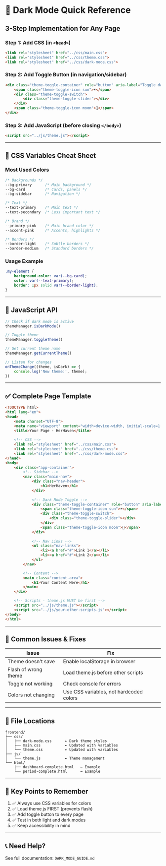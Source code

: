 # 🚀 Dark Mode Quick Reference

## 3-Step Implementation for Any Page

### Step 1: Add CSS (in `<head>`)
```html
<link rel="stylesheet" href="../css/main.css">
<link rel="stylesheet" href="../css/theme.css">
<link rel="stylesheet" href="../css/dark-mode.css">
```

### Step 2: Add Toggle Button (in navigation/sidebar)
```html
<div class="theme-toggle-container" role="button" aria-label="Toggle dark mode" tabindex="0">
    <span class="theme-toggle-icon sun">☀️</span>
    <div class="theme-toggle-switch">
        <div class="theme-toggle-slider"></div>
    </div>
    <span class="theme-toggle-icon moon">🌙</span>
</div>
```

### Step 3: Add JavaScript (before closing `</body>`)
```html
<script src="../js/theme.js"></script>
```

---

## 🎨 CSS Variables Cheat Sheet

### Most Used Colors
```css
/* Backgrounds */
--bg-primary      /* Main background */
--bg-card         /* Cards, panels */
--bg-sidebar      /* Navigation */

/* Text */
--text-primary    /* Main text */
--text-secondary  /* Less important text */

/* Brand */
--primary-pink    /* Main brand color */
--accent-pink     /* Accents, highlights */

/* Borders */
--border-light    /* Subtle borders */
--border-medium   /* Standard borders */
```

### Usage Example
```css
.my-element {
    background-color: var(--bg-card);
    color: var(--text-primary);
    border: 1px solid var(--border-light);
}
```

---

## 🔧 JavaScript API

```javascript
// Check if dark mode is active
themeManager.isDarkMode()

// Toggle theme
themeManager.toggleTheme()

// Get current theme name
themeManager.getCurrentTheme()

// Listen for changes
onThemeChange((theme, isDark) => {
    console.log('New theme:', theme);
})
```

---

## ✅ Complete Page Template

```html
<!DOCTYPE html>
<html lang="en">
<head>
    <meta charset="UTF-8">
    <meta name="viewport" content="width=device-width, initial-scale=1.0">
    <title>Your Page - HerHaven</title>
    
    <!-- CSS -->
    <link rel="stylesheet" href="../css/main.css">
    <link rel="stylesheet" href="../css/theme.css">
    <link rel="stylesheet" href="../css/dark-mode.css">
</head>
<body>
    <div class="app-container">
        <!-- Sidebar -->
        <nav class="main-nav">
            <div class="nav-header">
                <h1>HerHaven</h1>
            </div>
            
            <!-- Dark Mode Toggle -->
            <div class="theme-toggle-container" role="button" aria-label="Toggle dark mode" tabindex="0">
                <span class="theme-toggle-icon sun">☀️</span>
                <div class="theme-toggle-switch">
                    <div class="theme-toggle-slider"></div>
                </div>
                <span class="theme-toggle-icon moon">🌙</span>
            </div>
            
            <!-- Nav Links -->
            <ul class="nav-links">
                <li><a href="#">Link 1</a></li>
                <li><a href="#">Link 2</a></li>
            </ul>
        </nav>

        <!-- Content -->
        <main class="content-area">
            <h1>Your Content Here</h1>
        </main>
    </div>

    <!-- Scripts - theme.js MUST be first -->
    <script src="../js/theme.js"></script>
    <script src="../js/your-other-scripts.js"></script>
</body>
</html>
```

---

## 🐛 Common Issues & Fixes

| Issue | Fix |
|-------|-----|
| Theme doesn't save | Enable localStorage in browser |
| Flash of wrong theme | Load theme.js before other scripts |
| Toggle not working | Check console for errors |
| Colors not changing | Use CSS variables, not hardcoded colors |

---

## 📁 File Locations

```
frontend/
├── css/
│   ├── dark-mode.css      ← Dark theme styles
│   ├── main.css           ← Updated with variables
│   └── theme.css          ← Updated with variables
├── js/
│   └── theme.js           ← Theme management
└── html/
    ├── dashboard-complete.html   ← Example
    └── period-complete.html      ← Example
```

---

## 🎯 Key Points to Remember

1. ✅ Always use CSS variables for colors
2. ✅ Load theme.js FIRST (prevents flash)
3. ✅ Add toggle button to every page
4. ✅ Test in both light and dark modes
5. ✅ Keep accessibility in mind

---

## 📞 Need Help?

See full documentation: `DARK_MODE_GUIDE.md`
